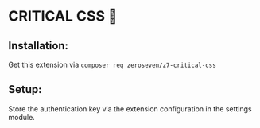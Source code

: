 # CRITICAL CSS 🚀

## Installation:

Get this extension via `composer req zeroseven/z7-critical-css`

## Setup:

Store the authentication key via the extension configuration in the settings module.
